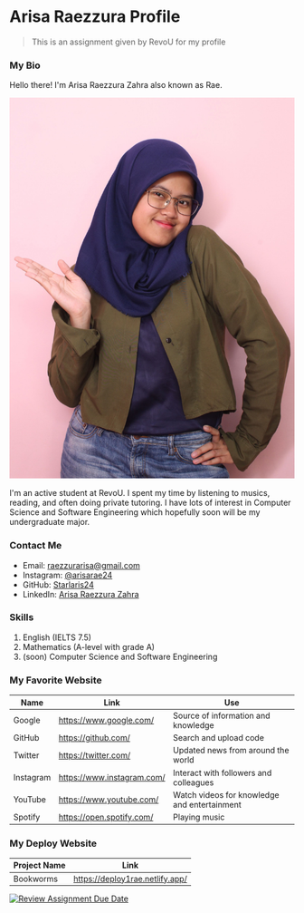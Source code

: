 # Arisa Raezzura Profile

> This is an assignment given by RevoU for my profile

### My Bio
Hello there! I'm Arisa Raezzura Zahra also known as Rae.

![myPicture](./myPicture.jpg)

I'm an active student at RevoU. I spent my time by listening to musics, reading, and often doing private tutoring. I have lots of interest in Computer Science and Software Engineering which hopefully soon will be my undergraduate major.

### Contact Me
- Email: [raezzurarisa@gmail.com](raezzurarisa@gmail.com)
- Instagram: [@arisarae24](https://instagram.com/arisarae24?igshid=NzZlODBkYWE4Ng==)
- GitHub: [Starlaris24](https://github.com/Starlaris24)
- LinkedIn: [Arisa Raezzura Zahra](https://www.linkedin.com/in/arisa-raezzura-zahra-9315a528a?utm_source=share&utm_campaign=share_via&utm_content=profile&utm_medium=android_app)

### Skills
1. English (IELTS 7.5)
2. Mathematics (A-level with grade A)
3. (soon) Computer Science and Software Engineering

### My Favorite Website
|Name     |Link                      |Use                                         |
|---------|--------------------------|--------------------------------------------|
|Google   |https://www.google.com/   |Source of information and knowledge         |
|GitHub   |https://github.com/       |Search and upload code                      |
|Twitter  |https://twitter.com/      |Updated news from around the world          |
|Instagram|https://www.instagram.com/|Interact with followers and colleagues      |
|YouTube  |https://www.youtube.com/  |Watch videos for knowledge and entertainment|
|Spotify  |https://open.spotify.com/ |Playing music                               |

### My Deploy Website
|Project Name |Link                            |
|-------------|--------------------------------|
|Bookworms    |https://deploy1rae.netlify.app/ |

[![Review Assignment Due Date](https://classroom.github.com/assets/deadline-readme-button-24ddc0f5d75046c5622901739e7c5dd533143b0c8e959d652212380cedb1ea36.svg)](https://classroom.github.com/a/bwEfZG3u)
